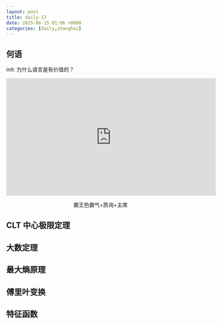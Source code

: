 ```yaml
---
layout: post
title: daily-17
date: 2025-06-15 01:06 +0800
categories: [daily,shanghai]
---
```


## 何语

init: 为什么语言是有价值的？

<center>
<iframe width="560" height="315" src="https://www.youtube-nocookie.com/embed/c9EmM9UeGww?si=sSmy8_JS3OlNdeQw" title="YouTube video player" frameborder="0" allow="accelerometer; autoplay; clipboard-write; encrypted-media; gyroscope; picture-in-picture; web-share" referrerpolicy="strict-origin-when-cross-origin" allowfullscreen></iframe>
<p>霸王色霸气+质询+主席</p>
</center>

## CLT 中心极限定理

## 大数定理

## 最大熵原理

## 傅里叶变换

## 特征函数

